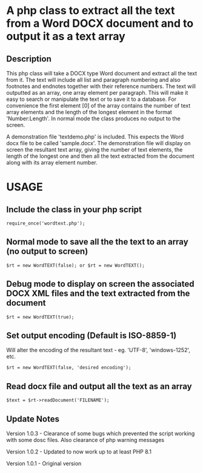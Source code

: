 # A php class to extract all the text from a Word DOCX document and to output it as a text array

## Description

This php class will take a DOCX type Word document and extract all the text from it. The text will include all list and paragraph numbering and also footnotes and endnotes together with their reference numbers. The text will outputted as an array, one array element per paragraph. This will make it easy to search or manipulate the text or to save it to a database. For convenience the first element [0] of the array contains the number of text array elements and the length of the longest element in the format 'Number:Length'. In normal mode the class produces no output to the screen.

A demonstration file 'textdemo.php' is included. This expects the Word docx file to be called 'sample.docx'. The demonstration file will display on screen the resultant text array, giving the number of text elements, the length of the longest one and then all the text extracted from the document along with its array element number.

# USAGE

## Include the class in your php script
```
require_once('wordtext.php');
```

## Normal mode to save all the the text to an array (no output to screen)
```
$rt = new WordTEXT(false); or $rt = new WordTEXT();
```

## Debug mode to display on screen the associated DOCX XML files and the text extracted from the document
```
$rt = new WordTEXT(true);
```

## Set output encoding (Default is ISO-8859-1)
Will alter the encoding of the resultant text - eg. 'UTF-8', 'windows-1252', etc.
```
$rt = new WordTEXT(false, 'desired encoding');
```

## Read docx file and output all the text as an array
```
$text = $rt->readDocument('FILENAME');
```

## Update Notes

Version 1.0.3 - Clearance of some bugs which prevented the script working with some dosc files. Also clearance of php warning messages

Version 1.0.2 - Updated to now work up to at least PHP 8.1

Version 1.0.1 - Original version
